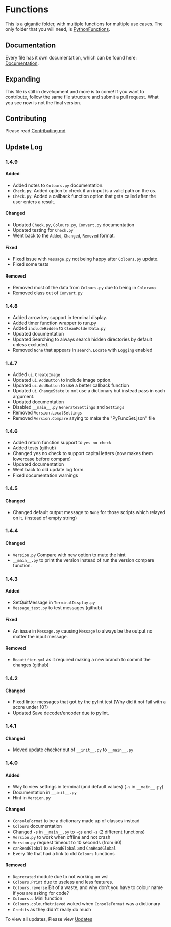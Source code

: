 # Functions

This is a gigantic folder, with multiple functions for multiple use cases. The only folder that you will need, is [PythonFunctions](./src/PythonFunctions/).

## Documentation

Every file has it own documentation, which can be found here: [Documentation](https://python-functions.readthedocs.io/en/latest/).

## Expanding

This file is still in development and more is to come! If you want to contribute, follow the same file structure and submit a pull request.
What you see now is not the final version.

## Contributing

Please read [Contributing.md](Contribution.md)

## Update Log

### 1.4.9

#### Added

- Added notes to `Colours.py` documentation.
- `Check.py`: Added option to check if an input is a valid path on the os.
- `Check.py`: Added a callback function option that gets called after the user enters a result.

#### Changed

- Updated `Check.py`, `Colours.py`, `Convert.py` documentation
- Updated testing for `Check.py`
- Went back to the `Added`, `Changed`, `Removed` format.

#### Fixed

- Fixed issue with `Message.py` not being happy after `Colours.py` update.
- Fixed some tests

#### Removed

- Removed most of the data from `Colours.py` due to being in `Colorama`
- Removed class out of `Convert.py`

### 1.4.8

- Added arrow key support in terminal display.
- Added timer function wrapper to run.py
- Added `includeHidden` to `CleanFolderData.py`
- Updated documentation
- Updated Searching to always search hidden directories by default unless excluded.
- Removed `None` that appears in `search.Locate` with `Logging` enabled

### 1.4.7

- Added `ui.CreateImage`
- Updated `ui.AddButton` to include image option.
- Updated `ui.AddButton` to use a better callback function
- Updated `ui.ChangeState` to not use a dictionary but instead pass in each argument.
- Updated documentation
- Disabled `__main__.py` `GenerateSettings` and `Settings`
- Removed `Version.LocalSettings`
- Removed `Version.Compare` saying to make the "PyFuncSet.json" file

### 1.4.6

- Added return function support to `yes no check`
- Added tests (github)
- Changed yes no check to support capital letters (now makes them lowercase before compare)
- Updated documentation
- Went back to old update log form.
- Fixed documentation warnings

### 1.4.5

#### Changed

- Changed default output message to `None` for those scripts which relayed on it. (instead of empty string)

### 1.4.4

#### Changed

- `Version.py` Compare with new option to mute the hint
- `__main__.py` to print the version instead of run the version compare function.

### 1.4.3

#### Added

- SetQuitMessage in `TerminalDisplay.py`
- `Message_test.py` to test messages (github)

#### Fixed

- An issue in `Message.py` causing `Message` to always be the output no matter the input message.

#### Removed

- `Beautifier.yml` as it required making a new branch to commit the changes (github)

### 1.4.2

#### Changed

- Fixed linter messages that got by the pylint test (Why did it not fail with a score under 10?)
- Updated Save decoder/encoder due to pylint.

### 1.4.1

#### Changed

- Moved update checker out of `__init__.py` to `__main__.py`

### 1.4.0

#### Added

- Way to view settings in terminal (and default values) (`-s` in `__main__.py`)
- Documentation in `__init__.py`
- Hint in `Version.py`

#### Changed

- `ConsoleFormat` to be a dictionary made up of classes instead
- `Colours` documentation
- Changed `-s` in `__main__.py` to `-gs` and `-s` (2 different functions)
- `Version.py` to work when offline and not crash
- `Version.py` request timeout to 10 seconds (from 60)
- `canReadGlobal` to a `ReadGlobal` and `CanReadGlobal`
- Every file that had a link to old `Colours` functions

#### Removed

- `Deprecated` module due to not working on wsl
- `Colours.Print` due to useless and less features.
- `Colours.reverse` Bit of a waste, and why don't you have to colour name if you are asking for code?
- `Colours.c` Mini function
- `Colours.colourRetrieved` woked when `ConsoleFormat` was a dictionary
- `Credits` as they didn't really do much

To view all updates, Please view [Updates](Updates/ReadMe.md)
